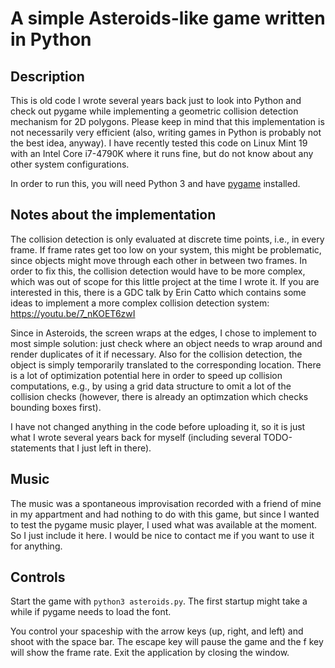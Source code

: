 # A simple Asteroids-like game written in Python

## Description

This is old code I wrote several years back just to look into Python and check out pygame while implementing a geometric collision detection mechanism for 2D polygons. Please keep in mind that this implementation is not necessarily very efficient (also, writing games in Python is probably not the best idea, anyway). I have recently tested this code on Linux Mint 19 with an Intel Core i7-4790K where it runs fine, but do not know about any other system configurations.

In order to run this, you will need Python 3 and have [pygame](https://www.pygame.org) installed. 

## Notes about the implementation

The collision detection is only evaluated at discrete time points, i.e., in every frame. If frame rates get too low on your system, this might be problematic, since objects might move through each other in between two frames. In order to fix this, the collision detection would have to be more complex, which was out of scope for this little project at the time I wrote it. If you are interested in this, there is a GDC talk by Erin Catto which contains some ideas to implement a more complex collision detection system: https://youtu.be/7_nKOET6zwI

Since in Asteroids, the screen wraps at the edges, I chose to implement to most simple solution: just check where an object needs to wrap around and render duplicates of it if necessary. Also for the collision detection, the object is simply temporarily translated to the corresponding location. There is a lot of optimization potential here in order to speed up collision computations, e.g., by using a grid data structure to omit a lot of the collision checks (however, there is already an optimzation which checks bounding boxes first).

I have not changed anything in the code before uploading it, so it is just what I wrote several years back for myself (including several TODO-statements that I just left in there).

## Music

The music was a spontaneous improvisation recorded with a friend of mine in my appartment and had nothing to do with this game, but since I wanted to test the pygame music player, I used what was available at the moment. So I just include it here. I would be nice to contact me if you want to use it for anything. 

## Controls

Start the game with `python3 asteroids.py`. The first startup might take a while if pygame needs to load the font.

You control your spaceship with the arrow keys (up, right, and left) and shoot with the space bar. The escape key will pause the game and the f key will show the frame rate. Exit the application by closing the window.
